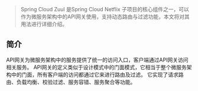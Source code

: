 >Spring Cloud Zuul 是Spring Cloud Netflix 子项目的核心组件之一，可以作为微服务架构中的API网关使用，支持动态路由与过滤功能，本文将对其用法进行详细介绍。

## 简介

API网关为微服务架构中的服务提供了统一的访问入口，客户端通过API网关访问相关服务。
API网关的定义类似于设计模式中的门面模式，它相当于整个微服务架构中的门面，所有客户端的访问都通过它来进行路由及过滤。
它实现了请求路由、负载均衡、校验过滤、服务容错、服务聚合等功能。